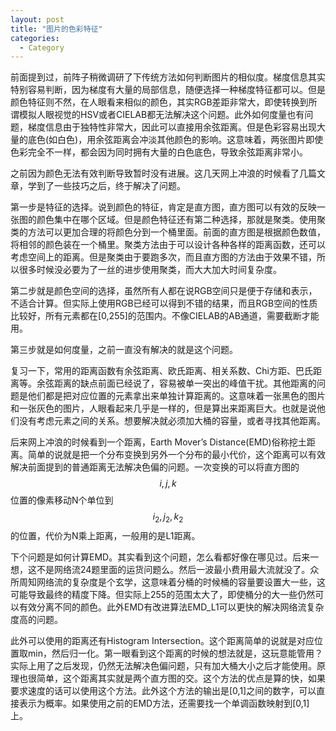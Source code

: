 ```yaml
---
layout: post
title: "图片的色彩特征"
categories:
  - Category
---
```


前面提到过，前阵子稍微调研了下传统方法如何判断图片的相似度。梯度信息其实特别容易判断，因为梯度有大量的局部信息，随便选择一种梯度特征都可以。但是颜色特征则不然，在人眼看来相似的颜色，其实RGB差距非常大，即使转换到所谓模拟人眼视觉的HSV或者CIELAB都无法解决这个问题。此外如何度量也有问题，梯度信息由于独特性非常大，因此可以直接用余弦距离。但是色彩容易出现大量的底色(如白色)，用余弦距离会冲淡其他颜色的影响。这意味着，两张图片即使色彩完全不一样，都会因为同时拥有大量的白色底色，导致余弦距离非常小。

之前因为颜色无法有效判断导致暂时没有进展。这几天网上冲浪的时候看了几篇文章，学到了一些技巧之后，终于解决了问题。

第一步是特征的选择。说到颜色的特征，肯定是直方图，直方图可以有效的反映一张图的颜色集中在哪个区域。但是颜色特征还有第二种选择，那就是聚类。使用聚类的方法可以更加合理的将颜色分到一个桶里面。前面的直方图是根据颜色数值，将相邻的颜色装在一个桶里。聚类方法由于可以设计各种各样的距离函数，还可以考虑空间上的距离。但是聚类由于要跑多次，而且直方图的方法由于效果不错，所以很多时候没必要为了一丝的进步使用聚类，而大大加大时间复杂度。

第二步就是颜色空间的选择，虽然所有人都在说RGB空间只是便于存储和表示，不适合计算。但实际上使用RGB已经可以得到不错的结果，而且RGB空间的性质比较好，所有元素都在[0,255]的范围内。不像CIELAB的AB通道，需要截断才能用。

第三步就是如何度量，之前一直没有解决的就是这个问题。

复习一下，常用的距离函数有余弦距离、欧氏距离、相关系数、Chi方距、巴氏距离等。余弦距离的缺点前面已经说了，容易被单一突出的峰值干扰。其他距离的问题是他们都是把对应位置的元素拿出来单独计算距离的。这意味着一张黑色的图片和一张灰色的图片，人眼看起来几乎是一样的，但是算出来距离巨大。也就是说他们没有考虑元素之间的关系。想要解决就必须加大桶的容量，或者寻找其他距离。

后来网上冲浪的时候看到一个距离，Earth Mover’s Distance(EMD)俗称挖土距离。简单的说就是把一个分布变换到另外一个分布的最小代价，这个距离可以有效解决前面提到的普通距离无法解决色偏的问题。一次变换的可以将直方图的$$i,j,k$$位置的像素移动N个单位到$$i_2,j_2,k_2$$的位置，代价为N乘上距离，一般用的是L1距离。

下个问题是如何计算EMD。其实看到这个问题，怎么看都好像在哪见过。后来一想，这不是网络流24题里面的运货问题么。然后一波最小费用最大流就没了。众所周知网络流的复杂度是个玄学，这意味着分桶的时候桶的容量要设置大一些，这可能导致最终的精度下降。但实际上255的范围太大了，即使桶分的大一些仍然可以有效分离不同的颜色。此外EMD有改进算法EMD_L1可以更快的解决网络流复杂度高的问题。

此外可以使用的距离还有Histogram Intersection。这个距离简单的说就是对应位置取min，然后归一化。第一眼看到这个距离的时候的想法就是，这玩意能管用？实际上用了之后发现，仍然无法解决色偏问题，只有加大桶大小之后才能使用。原理也很简单，这个距离其实就是两个直方图的交。这个方法的优点是算的快，如果要求速度的话可以使用这个方法。此外这个方法的输出是[0,1]之间的数字，可以直接表示为概率。如果使用之前的EMD方法，还需要找一个单调函数映射到[0,1]上。






